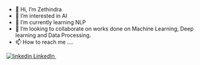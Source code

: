 - 👋 Hi, I’m Zethindra
- 👀 I’m interested in AI
- 🌱 I’m currently learning NLP
- 💞️ I’m looking to collaborate on works done on Machine Learning, Deep learning and Data Processing. 
- 📫 How to reach me ....
<p>
  <a href="https://www.linkedin.com/in/zethindra-mekala-255040223" rel="nofollow noreferrer">
    <img src="https://i.stack.imgur.com/gVE0j.png" alt="linkedin"> LinkedIn
  </a> &nbsp; 
</p>
<!---
zethu999/zethu999 is a ✨ special ✨ repository because its `README.md` (this file) appears on your GitHub profile.
You can click the Preview link to take a look at your changes.
--->

